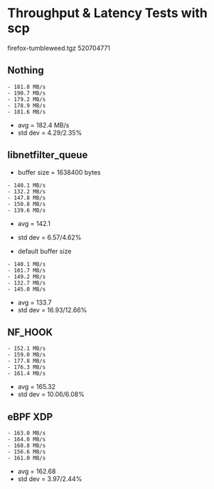 # Throughput & Latency Tests with scp

firefox-tumbleweed.tgz 520704771 

## Nothing
```
- 181.8 MB/s
- 190.7 MB/s
- 179.2 MB/s
- 178.9 MB/s
- 181.6 MB/s
```

- avg = 182.4 MB/s
- std dev = 4.29/2.35%

## libnetfilter_queue
- buffer size = 1638400 bytes

```
- 140.1 MB/s
- 132.2 MB/s
- 147.8 MB/s
- 150.8 MB/s
- 139.6 MB/s
```

- avg = 142.1
- std dev = 6.57/4.62%

- default buffer size
```
- 140.1 MB/s
- 101.7 MB/s
- 149.2 MB/s
- 132.7 MB/s
- 145.0 MB/s
```

- avg = 133.7
- std dev = 16.93/12.66%

## NF_HOOK
```
- 152.1 MB/s
- 159.0 MB/s
- 177.8 MB/s
- 176.3 MB/s
- 161.4 MB/s
```

- avg = 165.32
- std dev = 10.06/6.08%

## eBPF XDP
```
- 163.0 MB/s
- 164.0 MB/s
- 168.8 MB/s
- 156.6 MB/s
- 161.0 MB/s
```

- avg = 162.68
- std dev = 3.97/2.44%
